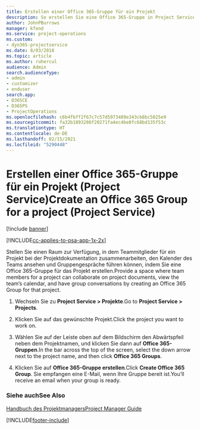 ```yaml
---
title: Erstellen einer Office 365-Gruppe für ein Projekt
description: So erstellen Sie eine Office 365-Gruppe in Project Service
author: JohnPBurrows
manager: kfend
ms.service: project-operations
ms.custom:
- dyn365-projectservice
ms.date: 8/03/2018
ms.topic: article
ms.author: ruhercul
audience: Admin
search.audienceType:
- admin
- customizer
- enduser
search.app:
- D365CE
- D365PS
- ProjectOperations
ms.openlocfilehash: c6b4fbff2f67c7c57d5973489e343cb8bc5025e9
ms.sourcegitcommit: fa32b1893286f20271fa4ec4be8fc68bd135f53c
ms.translationtype: HT
ms.contentlocale: de-DE
ms.lasthandoff: 02/15/2021
ms.locfileid: "5290448"
---
```

# <a name="create-an-office-365-group-for-a-project-project-service"></a><span data-ttu-id="3fc15-103">Erstellen einer Office 365-Gruppe für ein Projekt (Project Service)</span><span class="sxs-lookup"><span data-stu-id="3fc15-103">Create an Office 365 Group for a project (Project Service)</span></span>

[!include [banner](../includes/psa-now-project-operations.md)]

[!INCLUDE[cc-applies-to-psa-app-1x-2x](../includes/cc-applies-to-psa-app-1x-2x.md)]

<span data-ttu-id="3fc15-104">Stellen Sie einen Raum zur Verfügung, in dem Teammitglieder für ein Projekt bei der Projektdokumentation zusammenarbeiten, den Kalender des Teams ansehen und Gruppengespräche führen können, indem Sie eine Office 365-Gruppe für das Projekt erstellen.</span><span class="sxs-lookup"><span data-stu-id="3fc15-104">Provide a space where team members for a project can collaborate on project documents, view the team’s calendar, and have group conversations by creating an Office 365 Group for that project.</span></span>  
  
1.  <span data-ttu-id="3fc15-105">Wechseln Sie zu **Project Service > Projekte**.</span><span class="sxs-lookup"><span data-stu-id="3fc15-105">Go to **Project Service > Projects**.</span></span>  
  
2.  <span data-ttu-id="3fc15-106">Klicken Sie auf das gewünschte Projekt.</span><span class="sxs-lookup"><span data-stu-id="3fc15-106">Click the project you want to work on.</span></span>  
  
3.  <span data-ttu-id="3fc15-107">Wählen Sie auf der Leiste oben auf dem Bildschirm den Abwärtspfeil neben dem Projektnamen, und klicken Sie dann auf **Office 365-Gruppen**.</span><span class="sxs-lookup"><span data-stu-id="3fc15-107">In the bar across the top of the screen, select the down arrow next to the project name, and then click **Office 365 Groups**.</span></span>  
  
4.  <span data-ttu-id="3fc15-108">Klicken Sie auf **Office 365-Gruppe erstellen**.</span><span class="sxs-lookup"><span data-stu-id="3fc15-108">Click **Create Office 365 Group**.</span></span> <span data-ttu-id="3fc15-109">Sie empfangen eine E-Mail, wenn Ihre Gruppe bereit ist.</span><span class="sxs-lookup"><span data-stu-id="3fc15-109">You’ll receive an email when your group is ready.</span></span>  
  
### <a name="see-also"></a><span data-ttu-id="3fc15-110">Siehe auch</span><span class="sxs-lookup"><span data-stu-id="3fc15-110">See Also</span></span>  
 [<span data-ttu-id="3fc15-111">Handbuch des Projektmanagers</span><span class="sxs-lookup"><span data-stu-id="3fc15-111">Project Manager Guide</span></span>](../psa/project-manager-guide.md)


[!INCLUDE[footer-include](../includes/footer-banner.md)]